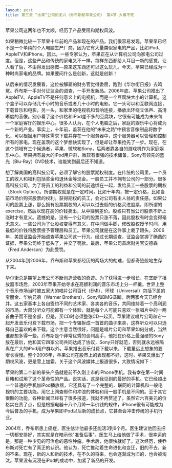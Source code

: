 ```yaml
---
layout: post
title: 第三章 “水果”公司的复兴（乔布斯和苹果公司） 第4节 大难不死 
---
```

苹果公司这两年也不太顺，经历了产品受阻和期权风波。

如果稍微比较一下苹果十年前的产品和现在的产品，我们很容易发现，苹果早已经不是一个单纯的个人电脑生产厂商，因为它有大量类似家电的产品，比如iPod、AppleTV和iPhone。因此，一些专家认为，苹果正在从计算机公司向家电公司过度。但是，这些产品和传统的家电又不一样，每样东西都给人耳目一新的感觉，让人看了后，不由得发出感慨—原来这东西还可以这么玩儿。今天，苹果已经成为一种时尚家电的品牌。如果要问什么是创新，这就是创新！

从后来的情况发展看，这位被解雇的财务官觉得委屈，跑到《华尔街日报》去鸣冤。乔布斯一手对付证监会的调查，一手开发新品。2006年底，苹果公司推出了AppleTV。AppleTV不是任何意义上的电视机，而是一个豆腐块大小的计算机，这个盒子可以存储几千小时的音乐或者几十小时的电影。它一头可以和互联网连接，下载音乐和电影，另一头，和家里的电视机和音响连接，播放出环绕立体声、高清晰度的音像。别小看了这个价格和iPod差不多的豆腐块，它很有可能成为未来每一个家庭客厅的娱乐中心。很多人认为，在个人电脑之后，家庭的娱乐中心将成为一个新的产业。事实上，十年前，盖茨在他的"未来之路"中预言音像制品将数字化，可以根据用户特殊需求下载并存在一个服务器中，这个服务器可以管理和控制所有的家电。现在盖茨的这个梦想快实现了，但是却让苹果抢先了一步。现在，在这个领域有三个候选者，苹果、微软和Sony，后两者靠各自的游戏机作为家庭娱乐中心。苹果拥有最大的iPod用户群，微软有很强的技术储备，Sony有领先的蓝光（Blu-Ray）DVD技术，谁能笑到最后还不知道。

想了解美国的高科技公司，必须了解它的股票期权制度。在传统的公司里，一个员工的收入和福利包括奖金和退休金等现金。一般员工并不拥有公司的一部分。很多高科技公司，为了将员工的利益和公司的前途绑在一起，发给员工一些股票的期权（Stock Option）。所谓期权就是在一定时间，比如十年内，按一定价格，比如当前市场价购买股票的权利。获得期权的员工，会对公司有主人翁的责任感。如果公司的股票上涨，那么拥有股票期权的人可以以过去低的价格买进股票，即所谓的exercise，然后以现在高的价钱卖出，从中赚到差价。股权只有当公司股票不断上涨时才有意义。遗憾的是，没有一个公司的股票只涨不落，因此股权有时会变得毫无意义。一些公司为了让股权变得有意义，在中间做手脚，修改股权授予时间，用最低的价钱将股票授予管理层和员工。苹果公司就是在这件事上栽了跟头。2006年，美国证监会开始调查苹果公司这一行为。经过长期调查，证监会掌握了确凿的证据，苹果公司终于低头了，并交了罚款。最后，苹果公司首席财务官安德森（Fred Anderson）为此受罚。

从2004年到2006年，乔布斯和苹果都经历的两场大的劫难，但都奇迹般地生存下来。

华尔街总是期望上市公司不断创造营收的奇迹。为了获得进一步增长，在垄断了播放器市场后，2003年苹果开始寻求在高额利润的音乐市场上分一杯羹。世界上整个音乐市场当时被五家大的唱片公司百代（EMI）、环球（Universal）包括下属的宝丽金、华纳兄弟（Warner Brothers）、Sony和BMG垄断。后两家今天已经合并。这五家基本上各自签约不同的艺术家、各卖各的音乐，共同维持着一个高利润的市场。大部分听众可能都有一个体验，就是每个人可能只喜欢一张唱片中的一两首曲子而不是全部，但是，买CD时必须整张CD一起买。苹果建议唱片公司和它一起开发音乐付费下载市场，把一个专辑拆成一首首的曲子来卖，这样听众可以只选择自己喜欢的来下载。这个主意当然很好，问题是唱片公司和苹果如何分成，当然谁都想多得一些。乔布斯是个非常优秀的谈判高手，他把在价格上最强硬的Sony放在最后，他和其它四家公司共同达成了协议，Sony只好就范，否则就永远被隔离在广大的iPod用户群以外。苹果推出音乐付费下载以来，下载量远比想象的要增长得慢。整个2006年，苹果公司在股市上的表现都不好，这时，苹果又爆出了期权风波，更是雪上加霜。关于这个风波媒体上报道很多，大致情况如下：

苹果的第二个新的拳头产品就是前不久刚上市的iPhone手机。我有幸在第一时间目睹和试用了这个革命性的产品。说实话，这是我见到的最好的手机。它已经超出一个普通的手机加iPod播放器，它还具有了一个完整的、联网的计算机和一般电视机的主要功能。用它上网查邮件和冲浪的体验和用一般手机是不同的。至于其它很酷的功能，各种新闻已经有了很多报道，我就不再赘述了。虽然它六百美元的价格实在贵了点，但是根据电器十八个月降一半价钱的规律，iPhone很有可能成为今后普及的手机，成为苹果即iPod以后新的成长点，它甚至会冲击传统的手机行业。

2004年，乔布斯患上癌症，医生估计他最多还能活3到6个月。医生建议他回去把一切都安排好，其实就是在暗示他"准备后事"。医生马上给他做了手术，很幸运的是，那是一种少见的可治愈的恶性肿瘤。手术后，他很快就好了。这次经历，使乔布斯对死亡有了真正的认识。他认为，死亡推动着生命进化和变迁，旧的不去，新的不来。现在，新的人和新的技术，在不久的将来，也会逐渐成为旧的，也会被淘汰。苹果没有沉浸在iPod的成功中，加紧了新品的开发。

